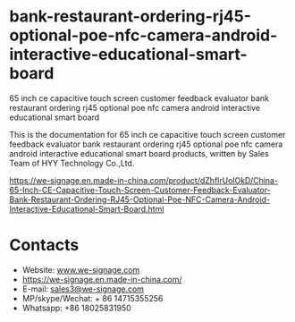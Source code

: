 # bank-restaurant-ordering-rj45-optional-poe-nfc-camera-android-interactive-educational-smart-board
65 inch ce capacitive touch screen customer feedback evaluator bank restaurant ordering rj45 optional poe nfc camera android interactive educational smart board

This is the documentation for 65 inch ce capacitive touch screen customer feedback evaluator bank restaurant ordering rj45 optional poe nfc camera android interactive educational smart board products, written by Sales Team of HYY Technology Co.,Ltd.

https://we-signage.en.made-in-china.com/product/dZhflrUolOkD/China-65-Inch-CE-Capacitive-Touch-Screen-Customer-Feedback-Evaluator-Bank-Restaurant-Ordering-RJ45-Optional-Poe-NFC-Camera-Android-Interactive-Educational-Smart-Board.html

# Contacts
- Website: www.we-signage.com
- https://we-signage.en.made-in-china.com/
- E-mail: sales3@we-signage.com
- MP/skype/Wechat: + 86 14715355256
- Whatsapp: +86 18025831950
